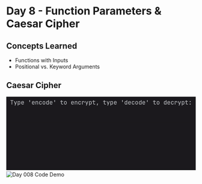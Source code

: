 # Day 8 - Function Parameters & Caesar Cipher
## Concepts Learned
- Functions with Inputs
- Positional vs. Keyword Arguments
## Caesar Cipher

![Day 008 Code Demo](../gifs/Day008i.gif)
<br>
![Day 008 Code Demo](../gifs/Day008ii.gif)
